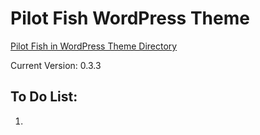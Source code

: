 Pilot Fish WordPress Theme
==========================

[Pilot Fish in WordPress Theme Directory](http://wordpress.org/extend/themes/pilot-fish)

Current Version: 0.3.3

To Do List:
-----------
1. 
